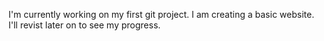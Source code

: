 I'm currently working on my first git project. I am creating a basic website. I'll revist later on to see my progress.
